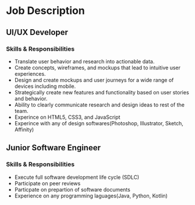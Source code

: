 # Job Description
## UI/UX Developer

### Skills & Responsibilities
- Translate user behavior and research into actionable data.
- Create concepts, wireframes, and mockups that lead to intuitive user experiences.
- Design and create mockups and user journeys for a wide range of devices including mobile.
- Strategically create new features and functionality based on user stories and behavior.
- Ability to clearly communicate research and design ideas to rest of the team.
- Experince on HTML5, CSS3, and JavaScript
- Experince with any of design softwares(Photoshop, Illustrator, Sketch, Affinity)

## Junior Software Engineer

### Skills & Responsibilities
- Execute full software development life cycle (SDLC)
- Participate on peer reviews
- Particpate on prepartion of software documents
- Experience on any programming laguages(Java, Python, Kotlin)



